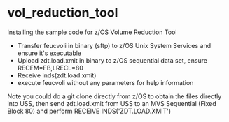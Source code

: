 # vol_reduction_tool
Installing the sample code for z/OS Volume Reduction Tool


- Transfer feucvoli in binary (sftp) to z/OS Unix System Services and ensure it's executable
- Upload zdt.load.xmit in binary to z/OS sequential data set, ensure RECFM=FB,LRECL=80
- Receive inds(zdt.load.xmit) 
- execute feucvoli without any parameters for help information

Note you could do a git clone directly from z/OS to obtain the files directly into USS, then send zdt.load.xmit from USS to an MVS Sequential (Fixed Block 80) and perform RECEIVE INDS('ZDT.LOAD.XMIT') 
